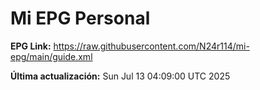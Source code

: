# Mi EPG Personal

**EPG Link:** https://raw.githubusercontent.com/N24r114/mi-epg/main/guide.xml

**Última actualización:** Sun Jul 13 04:09:00 UTC 2025
